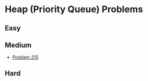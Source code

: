 # Heap (Priority Queue) Problems

## Easy

## Medium
- [Problem 215](../problems/215_kth_largest_element_in_an_array/README.md)

## Hard

